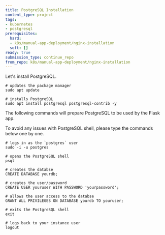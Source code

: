 ```yaml
---
title: PostgreSQL Installation
content_type: project
tags:
- kubernetes
- postgresql
prerequisites:
  hard: 
  - k8s/manual-app-deployment/nginx-installation
  soft: []
ready: true
submission_type: continue_repo
from_repo: k8s/manual-app-deployment/nginx-installation
---
```


Let's install PostgreSQL.

```
# updates the package manager
sudo apt update

# installs PostgreSQL
sudo apt install postgresql postgresql-contrib -y
```

The following commands will prepare PostgreSQL to be used by the Flask app.

To avoid any issues with PostgreSQL shell, please type the commands below one by one.

```
# logs in as the `postgres` user
sudo -i -u postgres

# opens the PostgreSQL shell
psql

# creates the databse
CREATE DATABASE yourdb;

# creates the user/password
CREATE USER youruser WITH PASSWORD 'yourpassword';

# allows the user access to the databse
GRANT ALL PRIVILEGES ON DATABASE yourdb TO youruser;

# exits the PostgreSQL shell
exit

# logs back to your instance user
logout
```